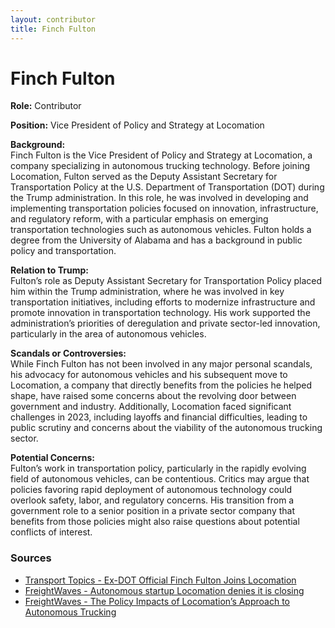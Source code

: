 ```yaml
---
layout: contributor
title: Finch Fulton
---
```


# Finch Fulton

**Role:** Contributor

**Position:** Vice President of Policy and Strategy at Locomation

**Background:**  
Finch Fulton is the Vice President of Policy and Strategy at Locomation, a company specializing in autonomous trucking technology. Before joining Locomation, Fulton served as the Deputy Assistant Secretary for Transportation Policy at the U.S. Department of Transportation (DOT) during the Trump administration. In this role, he was involved in developing and implementing transportation policies focused on innovation, infrastructure, and regulatory reform, with a particular emphasis on emerging transportation technologies such as autonomous vehicles. Fulton holds a degree from the University of Alabama and has a background in public policy and transportation.

**Relation to Trump:**  
Fulton’s role as Deputy Assistant Secretary for Transportation Policy placed him within the Trump administration, where he was involved in key transportation initiatives, including efforts to modernize infrastructure and promote innovation in transportation technology. His work supported the administration’s priorities of deregulation and private sector-led innovation, particularly in the area of autonomous vehicles.

**Scandals or Controversies:**  
While Finch Fulton has not been involved in any major personal scandals, his advocacy for autonomous vehicles and his subsequent move to Locomation, a company that directly benefits from the policies he helped shape, have raised some concerns about the revolving door between government and industry. Additionally, Locomation faced significant challenges in 2023, including layoffs and financial difficulties, leading to public scrutiny and concerns about the viability of the autonomous trucking sector.

**Potential Concerns:**  
Fulton’s work in transportation policy, particularly in the rapidly evolving field of autonomous vehicles, can be contentious. Critics may argue that policies favoring rapid deployment of autonomous technology could overlook safety, labor, and regulatory concerns. His transition from a government role to a senior position in a private sector company that benefits from those policies might also raise questions about potential conflicts of interest.

### Sources
- [Transport Topics - Ex-DOT Official Finch Fulton Joins Locomation](https://www.ttnews.com/articles/ex-dot-official-finch-fulton-joins-locomation)
- [FreightWaves - Autonomous startup Locomation denies it is closing](https://www.freightwaves.com/news/reports-autonomous-platooning-startup-locomation-closing-its-doors)
- [FreightWaves - The Policy Impacts of Locomation’s Approach to Autonomous Trucking](https://www.freightwaves.com/news/the-policy-impacts-of-locomations-approach-to-autonomous-trucking)
